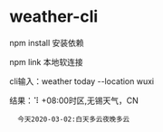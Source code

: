 # weather-cli
npm install 安装依赖

npm link 本地软连接

cli输入：weather today --location wuxi 

结果：⠹ +08:00时区,无锡天气，CN

      今天2020-03-02:白天多云夜晚多云

